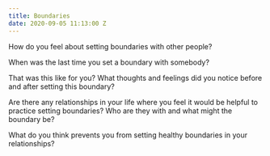 ```yaml
---
title: Boundaries
date: 2020-09-05 11:13:00 Z
---
```


How do you feel about setting boundaries with other people?  




When was the last time you set a boundary with somebody? 





That was this like for you? What thoughts and feelings did you notice before and after setting this boundary? 




Are there any relationships in your life where you feel it would be helpful to practice setting boundaries? Who are they with and what might the boundary be? 




What do you think prevents you from setting healthy boundaries in your relationships? 





